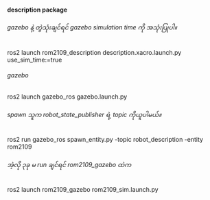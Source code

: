 #### description package

###### gazebo နဲ့ တွဲသုံးချင်ရင် gazebo simulation time ကို အသုံးပြုပါ။
ros2 launch rom2109_description description.xacro.launch.py use_sim_time:=true

###### gazebo 
ros2 launch gazebo_ros gazebo.launch.py

###### spawn သူက robot_state_publisher ရဲ့ topic ကိုယူပါမယ်။
ros2 run gazebo_ros spawn_entity.py -topic robot_description -entity rom2109

###### အဲ့လို ၃ခု မ run ချင်ရင် rom2109_gazebo ထဲက 
ros2 launch rom2109_gazebo rom2109_sim.launch.py